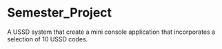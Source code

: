 # Semester_Project
A USSD system that create a mini console application that incorporates a selection of 10 USSD codes.
